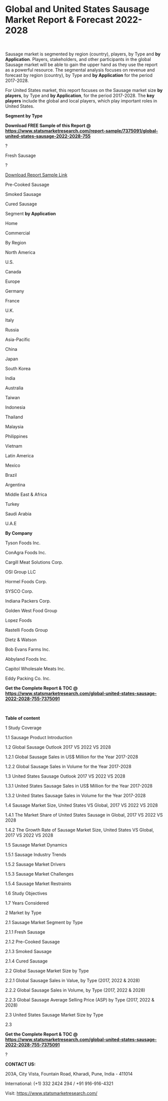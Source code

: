 <h1>Global and United States Sausage Market Report & Forecast 2022-2028</h1><br/><p>Sausage market is segmented by region (country), players, by Type and <strong>by Application</strong>. Players, stakeholders, and other participants in the global Sausage market will be able to gain the upper hand as they use the report as a powerful resource. The segmental analysis focuses on revenue and forecast by region (country), by Type and <strong>by Application</strong> for the period 2017-2028.</p>
 
 
 
 <p>For United States market, this report focuses on the Sausage market size <strong>by players</strong>, by Type and <strong>by Application</strong>, for the period 2017-2028. The <strong>key players</strong> include the global and local players, which play important roles in United States.</p>
 
 
 
 <p><strong>Segment by Type</strong></p>
 
 
 
 <div><b>Download FREE Sample of this Report @ <a href="https://www.statsmarketresearch.com/download-free-sample/7375091/global-united-states-sausage-2022-2028-755">https://www.statsmarketresearch.com/report-sample/7375091/global-united-states-sausage-2022-2028-755</a></b></div>
 
 
 
 <p>? </p>
 
 
 
 <p>Fresh Sausage</p>
 
 
 
 <p>? </p>
 
 
 
 <p><a href="https://www.statsmarketresearch.com/download-free-sample/7375091/global-united-states-sausage-2022-2028-755">Download Report Sample Link</a></p>
 
 
 
 <p>Pre-Cooked Sausage</p>
 
 
 
 <p>Smoked Sausage</p>
 
 
 
 <p>Cured Sausage</p>
 
 
 
 <p>Segment <strong>by Application</strong></p>
 
 
 
 <p>Home</p>
 
 
 
 <p>Commercial</p>
 
 
 
 <p>By Region</p>
 
 
 
 <p>North America</p>
 
 
 
 <p>U.S.</p>
 
 
 
 <p>Canada</p>
 
 
 
 <p>Europe</p>
 
 
 
 <p>Germany</p>
 
 
 
 <p>France</p>
 
 
 
 <p>U.K.</p>
 
 
 
 <p>Italy</p>
 
 
 
 <p>Russia</p>
 
 
 
 <p>Asia-Pacific</p>
 
 
 
 <p>China</p>
 
 
 
 <p>Japan</p>
 
 
 
 <p>South Korea</p>
 
 
 
 <p>India</p>
 
 
 
 <p>Australia</p>
 
 
 
 <p>Taiwan</p>
 
 
 
 <p>Indonesia</p>
 
 
 
 <p>Thailand</p>
 
 
 
 <p>Malaysia</p>
 
 
 
 <p>Philippines</p>
 
 
 
 <p>Vietnam</p>
 
 
 
 <p>Latin America</p>
 
 
 
 <p>Mexico</p>
 
 
 
 <p>Brazil</p>
 
 
 
 <p>Argentina</p>
 
 
 
 <p>Middle East & Africa</p>
 
 
 
 <p>Turkey</p>
 
 
 
 <p>Saudi Arabia</p>
 
 
 
 <p>U.A.E</p>
 
 
 
 <p><strong>By Company</strong></p>
 
 
 
 <p>Tyson Foods Inc.</p>
 
 
 
 <p>ConAgra Foods Inc.</p>
 
 
 
 <p>Cargill Meat Solutions Corp.</p>
 
 
 
 <p>OSI Group LLC</p>
 
 
 
 <p>Hormel Foods Corp.</p>
 
 
 
 <p>SYSCO Corp.</p>
 
 
 
 <p>Indiana Packers Corp.</p>
 
 
 
 <p>Golden West Food Group</p>
 
 
 
 <p>Lopez Foods</p>
 
 
 
 <p>Rastelli Foods Group</p>
 
 
 
 <p>Dietz & Watson</p>
 
 
 
 <p>Bob Evans Farms Inc.</p>
 
 
 
 <p>Abbyland Foods Inc.</p>
 
 
 
 <p>Capitol Wholesale Meats Inc.</p>
 
 
 
 <p>Eddy Packing Co. Inc.</p>
 
 
 
 <div><b>Get the Complete Report & TOC @ <a href="https://www.statsmarketresearch.com/global-united-states-sausage-2022-2028-755-7375091">https://www.statsmarketresearch.com/global-united-states-sausage-2022-2028-755-7375091</a></b></div>
 
 
 
 <p><br />
 
 <b>Table of content</b></p>
 
 
 
 <p>1 Study Coverage<br />
 
 1.1 Sausage Product Introduction<br />
 
 1.2 Global Sausage Outlook 2017 VS 2022 VS 2028<br />
 
 1.2.1 Global Sausage Sales in US$ Million for the Year 2017-2028<br />
 
 1.2.2 Global Sausage Sales in Volume for the Year 2017-2028<br />
 
 1.3 United States Sausage Outlook 2017 VS 2022 VS 2028<br />
 
 1.3.1 United States Sausage Sales in US$ Million for the Year 2017-2028<br />
 
 1.3.2 United States Sausage Sales in Volume for the Year 2017-2028<br />
 
 1.4 Sausage Market Size, United States VS Global, 2017 VS 2022 VS 2028<br />
 
 1.4.1 The Market Share of United States Sausage in Global, 2017 VS 2022 VS 2028<br />
 
 1.4.2 The Growth Rate of Sausage Market Size, United States VS Global, 2017 VS 2022 VS 2028<br />
 
 1.5 Sausage Market Dynamics<br />
 
 1.5.1 Sausage Industry Trends<br />
 
 1.5.2 Sausage Market Drivers<br />
 
 1.5.3 Sausage Market Challenges<br />
 
 1.5.4 Sausage Market Restraints<br />
 
 1.6 Study Objectives<br />
 
 1.7 Years Considered<br />
 
 2 Market by Type<br />
 
 2.1 Sausage Market Segment by Type<br />
 
 2.1.1 Fresh Sausage<br />
 
 2.1.2 Pre-Cooked Sausage<br />
 
 2.1.3 Smoked Sausage<br />
 
 2.1.4 Cured Sausage<br />
 
 2.2 Global Sausage Market Size by Type<br />
 
 2.2.1 Global Sausage Sales in Value, by Type (2017, 2022 & 2028)<br />
 
 2.2.2 Global Sausage Sales in Volume, by Type (2017, 2022 & 2028)<br />
 
 2.2.3 Global Sausage Average Selling Price (ASP) by Type (2017, 2022 & 2028)<br />
 
 2.3 United States Sausage Market Size by Type<br />
 
 2.3</p>
 
 
 
 <div><b>Get the Complete Report & TOC @ <a href="https://www.statsmarketresearch.com/global-united-states-sausage-2022-2028-755-7375091">https://www.statsmarketresearch.com/global-united-states-sausage-2022-2028-755-7375091</a></b></div>
 
 
 
 <p>? </p>
 
 
 
 <p><b>CONTACT US:</b><br />
 
 203A, City Vista, Fountain Road, Kharadi, Pune, India - 411014<br />
 
 International: (+1) 332 2424 294 / +91 916-916-4321<br />
 
 Visit: <a href="https://www.statsmarketresearch.com/">https://www.statsmarketresearch.com/</a></p>